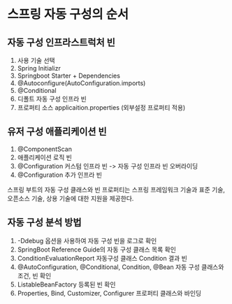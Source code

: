# 스프링 자동 구성의 순서

## 자동 구성 인프라스트럭처 빈
1. 사용 기술 선택
2. Spring Initializr
3. Springboot Starter + Dependencies
4. @Autoconfigure(AutoConfiguration.imports)
5. @Conditional
6. 디폴트 자동 구성 인프라 빈
7. 프로퍼티 소스 applicaition.properties (외부설정 프로퍼티 적용)

## 유저 구성 애플리케이션 빈
1. @ComponentScan
2. 애플리케이션 로직 빈
3. @Configuration 커스텀 인프라 빈 -> 자동 구성 인프라 빈 오버라이딩
4. @Configuration 추가 인프라 빈

스프링 부트의 자동 구성 클래스와 빈 프로퍼티는 스프링 프레임워크 기술과 
표준 기술, 오픈소스 기술, 상용 기술에 대한 지원을 제공한다.

## 자동 구성 분석 방법
1. -Ddebug 옵션을 사용하여 자동 구성 빈을 로그로 확인
2. SpringBoot Reference Guide의 자동 구성 클래스 목록 확인
3. ConditionEvaluationReport 자동구성 클래스 Condition 결과 빈
4. @AutoConfiguration, @Conditional, Condition, @Bean 자동 구성 클래스와 조건, 빈 확인
5. ListableBeanFactory 등록된 빈 확인
6. Properties, Bind, Customizer, Configurer 프로퍼티 클래스와 바인딩
